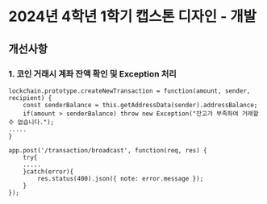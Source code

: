 # 2024년 4학년 1학기 캡스톤 디자인 - 개발

## 개선사항

### 1. 코인 거래시 계좌 잔액 확인 및 Exception 처리
```
lockchain.prototype.createNewTransaction = function(amount, sender, recipient) {
	const senderBalance = this.getAddressData(sender).addressBalance;
	if(amount > senderBalance) throw new Exception("잔고가 부족하여 거래할 수 없습니다.");
.....
}
```
```
app.post('/transaction/broadcast', function(req, res) {
	try{
	.....
	}catch(error){
		res.status(400).json({ note: error.message });
	}
});
```
